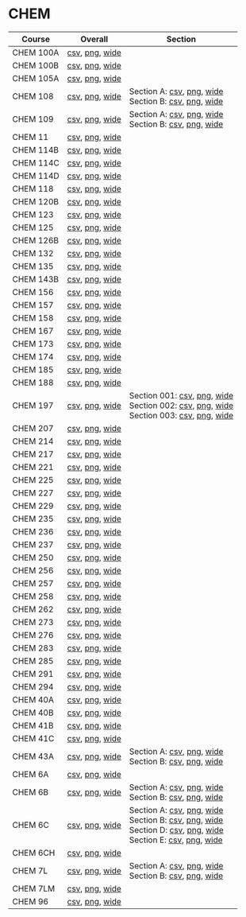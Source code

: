 # CHEM

| Course | Overall | Section |
| ------ | ------- | ------- |
| CHEM 100A | [csv](https://github.com/UCSD-Historical-Enrollment-Data/2025Spring/blob/main/overall/CHEM%20100A.csv), [png](https://raw.githubusercontent.com/UCSD-Historical-Enrollment-Data/2025Spring/main/plot_overall/CHEM%20100A.png), [wide](https://raw.githubusercontent.com/UCSD-Historical-Enrollment-Data/2025Spring/main/plot_overall_wide/CHEM%20100A.png) |  |
| CHEM 100B | [csv](https://github.com/UCSD-Historical-Enrollment-Data/2025Spring/blob/main/overall/CHEM%20100B.csv), [png](https://raw.githubusercontent.com/UCSD-Historical-Enrollment-Data/2025Spring/main/plot_overall/CHEM%20100B.png), [wide](https://raw.githubusercontent.com/UCSD-Historical-Enrollment-Data/2025Spring/main/plot_overall_wide/CHEM%20100B.png) |  |
| CHEM 105A | [csv](https://github.com/UCSD-Historical-Enrollment-Data/2025Spring/blob/main/overall/CHEM%20105A.csv), [png](https://raw.githubusercontent.com/UCSD-Historical-Enrollment-Data/2025Spring/main/plot_overall/CHEM%20105A.png), [wide](https://raw.githubusercontent.com/UCSD-Historical-Enrollment-Data/2025Spring/main/plot_overall_wide/CHEM%20105A.png) |  |
| CHEM 108 | [csv](https://github.com/UCSD-Historical-Enrollment-Data/2025Spring/blob/main/overall/CHEM%20108.csv), [png](https://raw.githubusercontent.com/UCSD-Historical-Enrollment-Data/2025Spring/main/plot_overall/CHEM%20108.png), [wide](https://raw.githubusercontent.com/UCSD-Historical-Enrollment-Data/2025Spring/main/plot_overall_wide/CHEM%20108.png) | Section A: [csv](https://github.com/UCSD-Historical-Enrollment-Data/2025Spring/blob/main/section/CHEM%20108_A.csv), [png](https://raw.githubusercontent.com/UCSD-Historical-Enrollment-Data/2025Spring/main/plot_section/CHEM%20108_A.png), [wide](https://raw.githubusercontent.com/UCSD-Historical-Enrollment-Data/2025Spring/main/plot_section_wide/CHEM%20108_A.png)<br>Section B: [csv](https://github.com/UCSD-Historical-Enrollment-Data/2025Spring/blob/main/section/CHEM%20108_B.csv), [png](https://raw.githubusercontent.com/UCSD-Historical-Enrollment-Data/2025Spring/main/plot_section/CHEM%20108_B.png), [wide](https://raw.githubusercontent.com/UCSD-Historical-Enrollment-Data/2025Spring/main/plot_section_wide/CHEM%20108_B.png) |
| CHEM 109 | [csv](https://github.com/UCSD-Historical-Enrollment-Data/2025Spring/blob/main/overall/CHEM%20109.csv), [png](https://raw.githubusercontent.com/UCSD-Historical-Enrollment-Data/2025Spring/main/plot_overall/CHEM%20109.png), [wide](https://raw.githubusercontent.com/UCSD-Historical-Enrollment-Data/2025Spring/main/plot_overall_wide/CHEM%20109.png) | Section A: [csv](https://github.com/UCSD-Historical-Enrollment-Data/2025Spring/blob/main/section/CHEM%20109_A.csv), [png](https://raw.githubusercontent.com/UCSD-Historical-Enrollment-Data/2025Spring/main/plot_section/CHEM%20109_A.png), [wide](https://raw.githubusercontent.com/UCSD-Historical-Enrollment-Data/2025Spring/main/plot_section_wide/CHEM%20109_A.png)<br>Section B: [csv](https://github.com/UCSD-Historical-Enrollment-Data/2025Spring/blob/main/section/CHEM%20109_B.csv), [png](https://raw.githubusercontent.com/UCSD-Historical-Enrollment-Data/2025Spring/main/plot_section/CHEM%20109_B.png), [wide](https://raw.githubusercontent.com/UCSD-Historical-Enrollment-Data/2025Spring/main/plot_section_wide/CHEM%20109_B.png) |
| CHEM 11 | [csv](https://github.com/UCSD-Historical-Enrollment-Data/2025Spring/blob/main/overall/CHEM%2011.csv), [png](https://raw.githubusercontent.com/UCSD-Historical-Enrollment-Data/2025Spring/main/plot_overall/CHEM%2011.png), [wide](https://raw.githubusercontent.com/UCSD-Historical-Enrollment-Data/2025Spring/main/plot_overall_wide/CHEM%2011.png) |  |
| CHEM 114B | [csv](https://github.com/UCSD-Historical-Enrollment-Data/2025Spring/blob/main/overall/CHEM%20114B.csv), [png](https://raw.githubusercontent.com/UCSD-Historical-Enrollment-Data/2025Spring/main/plot_overall/CHEM%20114B.png), [wide](https://raw.githubusercontent.com/UCSD-Historical-Enrollment-Data/2025Spring/main/plot_overall_wide/CHEM%20114B.png) |  |
| CHEM 114C | [csv](https://github.com/UCSD-Historical-Enrollment-Data/2025Spring/blob/main/overall/CHEM%20114C.csv), [png](https://raw.githubusercontent.com/UCSD-Historical-Enrollment-Data/2025Spring/main/plot_overall/CHEM%20114C.png), [wide](https://raw.githubusercontent.com/UCSD-Historical-Enrollment-Data/2025Spring/main/plot_overall_wide/CHEM%20114C.png) |  |
| CHEM 114D | [csv](https://github.com/UCSD-Historical-Enrollment-Data/2025Spring/blob/main/overall/CHEM%20114D.csv), [png](https://raw.githubusercontent.com/UCSD-Historical-Enrollment-Data/2025Spring/main/plot_overall/CHEM%20114D.png), [wide](https://raw.githubusercontent.com/UCSD-Historical-Enrollment-Data/2025Spring/main/plot_overall_wide/CHEM%20114D.png) |  |
| CHEM 118 | [csv](https://github.com/UCSD-Historical-Enrollment-Data/2025Spring/blob/main/overall/CHEM%20118.csv), [png](https://raw.githubusercontent.com/UCSD-Historical-Enrollment-Data/2025Spring/main/plot_overall/CHEM%20118.png), [wide](https://raw.githubusercontent.com/UCSD-Historical-Enrollment-Data/2025Spring/main/plot_overall_wide/CHEM%20118.png) |  |
| CHEM 120B | [csv](https://github.com/UCSD-Historical-Enrollment-Data/2025Spring/blob/main/overall/CHEM%20120B.csv), [png](https://raw.githubusercontent.com/UCSD-Historical-Enrollment-Data/2025Spring/main/plot_overall/CHEM%20120B.png), [wide](https://raw.githubusercontent.com/UCSD-Historical-Enrollment-Data/2025Spring/main/plot_overall_wide/CHEM%20120B.png) |  |
| CHEM 123 | [csv](https://github.com/UCSD-Historical-Enrollment-Data/2025Spring/blob/main/overall/CHEM%20123.csv), [png](https://raw.githubusercontent.com/UCSD-Historical-Enrollment-Data/2025Spring/main/plot_overall/CHEM%20123.png), [wide](https://raw.githubusercontent.com/UCSD-Historical-Enrollment-Data/2025Spring/main/plot_overall_wide/CHEM%20123.png) |  |
| CHEM 125 | [csv](https://github.com/UCSD-Historical-Enrollment-Data/2025Spring/blob/main/overall/CHEM%20125.csv), [png](https://raw.githubusercontent.com/UCSD-Historical-Enrollment-Data/2025Spring/main/plot_overall/CHEM%20125.png), [wide](https://raw.githubusercontent.com/UCSD-Historical-Enrollment-Data/2025Spring/main/plot_overall_wide/CHEM%20125.png) |  |
| CHEM 126B | [csv](https://github.com/UCSD-Historical-Enrollment-Data/2025Spring/blob/main/overall/CHEM%20126B.csv), [png](https://raw.githubusercontent.com/UCSD-Historical-Enrollment-Data/2025Spring/main/plot_overall/CHEM%20126B.png), [wide](https://raw.githubusercontent.com/UCSD-Historical-Enrollment-Data/2025Spring/main/plot_overall_wide/CHEM%20126B.png) |  |
| CHEM 132 | [csv](https://github.com/UCSD-Historical-Enrollment-Data/2025Spring/blob/main/overall/CHEM%20132.csv), [png](https://raw.githubusercontent.com/UCSD-Historical-Enrollment-Data/2025Spring/main/plot_overall/CHEM%20132.png), [wide](https://raw.githubusercontent.com/UCSD-Historical-Enrollment-Data/2025Spring/main/plot_overall_wide/CHEM%20132.png) |  |
| CHEM 135 | [csv](https://github.com/UCSD-Historical-Enrollment-Data/2025Spring/blob/main/overall/CHEM%20135.csv), [png](https://raw.githubusercontent.com/UCSD-Historical-Enrollment-Data/2025Spring/main/plot_overall/CHEM%20135.png), [wide](https://raw.githubusercontent.com/UCSD-Historical-Enrollment-Data/2025Spring/main/plot_overall_wide/CHEM%20135.png) |  |
| CHEM 143B | [csv](https://github.com/UCSD-Historical-Enrollment-Data/2025Spring/blob/main/overall/CHEM%20143B.csv), [png](https://raw.githubusercontent.com/UCSD-Historical-Enrollment-Data/2025Spring/main/plot_overall/CHEM%20143B.png), [wide](https://raw.githubusercontent.com/UCSD-Historical-Enrollment-Data/2025Spring/main/plot_overall_wide/CHEM%20143B.png) |  |
| CHEM 156 | [csv](https://github.com/UCSD-Historical-Enrollment-Data/2025Spring/blob/main/overall/CHEM%20156.csv), [png](https://raw.githubusercontent.com/UCSD-Historical-Enrollment-Data/2025Spring/main/plot_overall/CHEM%20156.png), [wide](https://raw.githubusercontent.com/UCSD-Historical-Enrollment-Data/2025Spring/main/plot_overall_wide/CHEM%20156.png) |  |
| CHEM 157 | [csv](https://github.com/UCSD-Historical-Enrollment-Data/2025Spring/blob/main/overall/CHEM%20157.csv), [png](https://raw.githubusercontent.com/UCSD-Historical-Enrollment-Data/2025Spring/main/plot_overall/CHEM%20157.png), [wide](https://raw.githubusercontent.com/UCSD-Historical-Enrollment-Data/2025Spring/main/plot_overall_wide/CHEM%20157.png) |  |
| CHEM 158 | [csv](https://github.com/UCSD-Historical-Enrollment-Data/2025Spring/blob/main/overall/CHEM%20158.csv), [png](https://raw.githubusercontent.com/UCSD-Historical-Enrollment-Data/2025Spring/main/plot_overall/CHEM%20158.png), [wide](https://raw.githubusercontent.com/UCSD-Historical-Enrollment-Data/2025Spring/main/plot_overall_wide/CHEM%20158.png) |  |
| CHEM 167 | [csv](https://github.com/UCSD-Historical-Enrollment-Data/2025Spring/blob/main/overall/CHEM%20167.csv), [png](https://raw.githubusercontent.com/UCSD-Historical-Enrollment-Data/2025Spring/main/plot_overall/CHEM%20167.png), [wide](https://raw.githubusercontent.com/UCSD-Historical-Enrollment-Data/2025Spring/main/plot_overall_wide/CHEM%20167.png) |  |
| CHEM 173 | [csv](https://github.com/UCSD-Historical-Enrollment-Data/2025Spring/blob/main/overall/CHEM%20173.csv), [png](https://raw.githubusercontent.com/UCSD-Historical-Enrollment-Data/2025Spring/main/plot_overall/CHEM%20173.png), [wide](https://raw.githubusercontent.com/UCSD-Historical-Enrollment-Data/2025Spring/main/plot_overall_wide/CHEM%20173.png) |  |
| CHEM 174 | [csv](https://github.com/UCSD-Historical-Enrollment-Data/2025Spring/blob/main/overall/CHEM%20174.csv), [png](https://raw.githubusercontent.com/UCSD-Historical-Enrollment-Data/2025Spring/main/plot_overall/CHEM%20174.png), [wide](https://raw.githubusercontent.com/UCSD-Historical-Enrollment-Data/2025Spring/main/plot_overall_wide/CHEM%20174.png) |  |
| CHEM 185 | [csv](https://github.com/UCSD-Historical-Enrollment-Data/2025Spring/blob/main/overall/CHEM%20185.csv), [png](https://raw.githubusercontent.com/UCSD-Historical-Enrollment-Data/2025Spring/main/plot_overall/CHEM%20185.png), [wide](https://raw.githubusercontent.com/UCSD-Historical-Enrollment-Data/2025Spring/main/plot_overall_wide/CHEM%20185.png) |  |
| CHEM 188 | [csv](https://github.com/UCSD-Historical-Enrollment-Data/2025Spring/blob/main/overall/CHEM%20188.csv), [png](https://raw.githubusercontent.com/UCSD-Historical-Enrollment-Data/2025Spring/main/plot_overall/CHEM%20188.png), [wide](https://raw.githubusercontent.com/UCSD-Historical-Enrollment-Data/2025Spring/main/plot_overall_wide/CHEM%20188.png) |  |
| CHEM 197 | [csv](https://github.com/UCSD-Historical-Enrollment-Data/2025Spring/blob/main/overall/CHEM%20197.csv), [png](https://raw.githubusercontent.com/UCSD-Historical-Enrollment-Data/2025Spring/main/plot_overall/CHEM%20197.png), [wide](https://raw.githubusercontent.com/UCSD-Historical-Enrollment-Data/2025Spring/main/plot_overall_wide/CHEM%20197.png) | Section 001: [csv](https://github.com/UCSD-Historical-Enrollment-Data/2025Spring/blob/main/section/CHEM%20197_001.csv), [png](https://raw.githubusercontent.com/UCSD-Historical-Enrollment-Data/2025Spring/main/plot_section/CHEM%20197_001.png), [wide](https://raw.githubusercontent.com/UCSD-Historical-Enrollment-Data/2025Spring/main/plot_section_wide/CHEM%20197_001.png)<br>Section 002: [csv](https://github.com/UCSD-Historical-Enrollment-Data/2025Spring/blob/main/section/CHEM%20197_002.csv), [png](https://raw.githubusercontent.com/UCSD-Historical-Enrollment-Data/2025Spring/main/plot_section/CHEM%20197_002.png), [wide](https://raw.githubusercontent.com/UCSD-Historical-Enrollment-Data/2025Spring/main/plot_section_wide/CHEM%20197_002.png)<br>Section 003: [csv](https://github.com/UCSD-Historical-Enrollment-Data/2025Spring/blob/main/section/CHEM%20197_003.csv), [png](https://raw.githubusercontent.com/UCSD-Historical-Enrollment-Data/2025Spring/main/plot_section/CHEM%20197_003.png), [wide](https://raw.githubusercontent.com/UCSD-Historical-Enrollment-Data/2025Spring/main/plot_section_wide/CHEM%20197_003.png) |
| CHEM 207 | [csv](https://github.com/UCSD-Historical-Enrollment-Data/2025Spring/blob/main/overall/CHEM%20207.csv), [png](https://raw.githubusercontent.com/UCSD-Historical-Enrollment-Data/2025Spring/main/plot_overall/CHEM%20207.png), [wide](https://raw.githubusercontent.com/UCSD-Historical-Enrollment-Data/2025Spring/main/plot_overall_wide/CHEM%20207.png) |  |
| CHEM 214 | [csv](https://github.com/UCSD-Historical-Enrollment-Data/2025Spring/blob/main/overall/CHEM%20214.csv), [png](https://raw.githubusercontent.com/UCSD-Historical-Enrollment-Data/2025Spring/main/plot_overall/CHEM%20214.png), [wide](https://raw.githubusercontent.com/UCSD-Historical-Enrollment-Data/2025Spring/main/plot_overall_wide/CHEM%20214.png) |  |
| CHEM 217 | [csv](https://github.com/UCSD-Historical-Enrollment-Data/2025Spring/blob/main/overall/CHEM%20217.csv), [png](https://raw.githubusercontent.com/UCSD-Historical-Enrollment-Data/2025Spring/main/plot_overall/CHEM%20217.png), [wide](https://raw.githubusercontent.com/UCSD-Historical-Enrollment-Data/2025Spring/main/plot_overall_wide/CHEM%20217.png) |  |
| CHEM 221 | [csv](https://github.com/UCSD-Historical-Enrollment-Data/2025Spring/blob/main/overall/CHEM%20221.csv), [png](https://raw.githubusercontent.com/UCSD-Historical-Enrollment-Data/2025Spring/main/plot_overall/CHEM%20221.png), [wide](https://raw.githubusercontent.com/UCSD-Historical-Enrollment-Data/2025Spring/main/plot_overall_wide/CHEM%20221.png) |  |
| CHEM 225 | [csv](https://github.com/UCSD-Historical-Enrollment-Data/2025Spring/blob/main/overall/CHEM%20225.csv), [png](https://raw.githubusercontent.com/UCSD-Historical-Enrollment-Data/2025Spring/main/plot_overall/CHEM%20225.png), [wide](https://raw.githubusercontent.com/UCSD-Historical-Enrollment-Data/2025Spring/main/plot_overall_wide/CHEM%20225.png) |  |
| CHEM 227 | [csv](https://github.com/UCSD-Historical-Enrollment-Data/2025Spring/blob/main/overall/CHEM%20227.csv), [png](https://raw.githubusercontent.com/UCSD-Historical-Enrollment-Data/2025Spring/main/plot_overall/CHEM%20227.png), [wide](https://raw.githubusercontent.com/UCSD-Historical-Enrollment-Data/2025Spring/main/plot_overall_wide/CHEM%20227.png) |  |
| CHEM 229 | [csv](https://github.com/UCSD-Historical-Enrollment-Data/2025Spring/blob/main/overall/CHEM%20229.csv), [png](https://raw.githubusercontent.com/UCSD-Historical-Enrollment-Data/2025Spring/main/plot_overall/CHEM%20229.png), [wide](https://raw.githubusercontent.com/UCSD-Historical-Enrollment-Data/2025Spring/main/plot_overall_wide/CHEM%20229.png) |  |
| CHEM 235 | [csv](https://github.com/UCSD-Historical-Enrollment-Data/2025Spring/blob/main/overall/CHEM%20235.csv), [png](https://raw.githubusercontent.com/UCSD-Historical-Enrollment-Data/2025Spring/main/plot_overall/CHEM%20235.png), [wide](https://raw.githubusercontent.com/UCSD-Historical-Enrollment-Data/2025Spring/main/plot_overall_wide/CHEM%20235.png) |  |
| CHEM 236 | [csv](https://github.com/UCSD-Historical-Enrollment-Data/2025Spring/blob/main/overall/CHEM%20236.csv), [png](https://raw.githubusercontent.com/UCSD-Historical-Enrollment-Data/2025Spring/main/plot_overall/CHEM%20236.png), [wide](https://raw.githubusercontent.com/UCSD-Historical-Enrollment-Data/2025Spring/main/plot_overall_wide/CHEM%20236.png) |  |
| CHEM 237 | [csv](https://github.com/UCSD-Historical-Enrollment-Data/2025Spring/blob/main/overall/CHEM%20237.csv), [png](https://raw.githubusercontent.com/UCSD-Historical-Enrollment-Data/2025Spring/main/plot_overall/CHEM%20237.png), [wide](https://raw.githubusercontent.com/UCSD-Historical-Enrollment-Data/2025Spring/main/plot_overall_wide/CHEM%20237.png) |  |
| CHEM 250 | [csv](https://github.com/UCSD-Historical-Enrollment-Data/2025Spring/blob/main/overall/CHEM%20250.csv), [png](https://raw.githubusercontent.com/UCSD-Historical-Enrollment-Data/2025Spring/main/plot_overall/CHEM%20250.png), [wide](https://raw.githubusercontent.com/UCSD-Historical-Enrollment-Data/2025Spring/main/plot_overall_wide/CHEM%20250.png) |  |
| CHEM 256 | [csv](https://github.com/UCSD-Historical-Enrollment-Data/2025Spring/blob/main/overall/CHEM%20256.csv), [png](https://raw.githubusercontent.com/UCSD-Historical-Enrollment-Data/2025Spring/main/plot_overall/CHEM%20256.png), [wide](https://raw.githubusercontent.com/UCSD-Historical-Enrollment-Data/2025Spring/main/plot_overall_wide/CHEM%20256.png) |  |
| CHEM 257 | [csv](https://github.com/UCSD-Historical-Enrollment-Data/2025Spring/blob/main/overall/CHEM%20257.csv), [png](https://raw.githubusercontent.com/UCSD-Historical-Enrollment-Data/2025Spring/main/plot_overall/CHEM%20257.png), [wide](https://raw.githubusercontent.com/UCSD-Historical-Enrollment-Data/2025Spring/main/plot_overall_wide/CHEM%20257.png) |  |
| CHEM 258 | [csv](https://github.com/UCSD-Historical-Enrollment-Data/2025Spring/blob/main/overall/CHEM%20258.csv), [png](https://raw.githubusercontent.com/UCSD-Historical-Enrollment-Data/2025Spring/main/plot_overall/CHEM%20258.png), [wide](https://raw.githubusercontent.com/UCSD-Historical-Enrollment-Data/2025Spring/main/plot_overall_wide/CHEM%20258.png) |  |
| CHEM 262 | [csv](https://github.com/UCSD-Historical-Enrollment-Data/2025Spring/blob/main/overall/CHEM%20262.csv), [png](https://raw.githubusercontent.com/UCSD-Historical-Enrollment-Data/2025Spring/main/plot_overall/CHEM%20262.png), [wide](https://raw.githubusercontent.com/UCSD-Historical-Enrollment-Data/2025Spring/main/plot_overall_wide/CHEM%20262.png) |  |
| CHEM 273 | [csv](https://github.com/UCSD-Historical-Enrollment-Data/2025Spring/blob/main/overall/CHEM%20273.csv), [png](https://raw.githubusercontent.com/UCSD-Historical-Enrollment-Data/2025Spring/main/plot_overall/CHEM%20273.png), [wide](https://raw.githubusercontent.com/UCSD-Historical-Enrollment-Data/2025Spring/main/plot_overall_wide/CHEM%20273.png) |  |
| CHEM 276 | [csv](https://github.com/UCSD-Historical-Enrollment-Data/2025Spring/blob/main/overall/CHEM%20276.csv), [png](https://raw.githubusercontent.com/UCSD-Historical-Enrollment-Data/2025Spring/main/plot_overall/CHEM%20276.png), [wide](https://raw.githubusercontent.com/UCSD-Historical-Enrollment-Data/2025Spring/main/plot_overall_wide/CHEM%20276.png) |  |
| CHEM 283 | [csv](https://github.com/UCSD-Historical-Enrollment-Data/2025Spring/blob/main/overall/CHEM%20283.csv), [png](https://raw.githubusercontent.com/UCSD-Historical-Enrollment-Data/2025Spring/main/plot_overall/CHEM%20283.png), [wide](https://raw.githubusercontent.com/UCSD-Historical-Enrollment-Data/2025Spring/main/plot_overall_wide/CHEM%20283.png) |  |
| CHEM 285 | [csv](https://github.com/UCSD-Historical-Enrollment-Data/2025Spring/blob/main/overall/CHEM%20285.csv), [png](https://raw.githubusercontent.com/UCSD-Historical-Enrollment-Data/2025Spring/main/plot_overall/CHEM%20285.png), [wide](https://raw.githubusercontent.com/UCSD-Historical-Enrollment-Data/2025Spring/main/plot_overall_wide/CHEM%20285.png) |  |
| CHEM 291 | [csv](https://github.com/UCSD-Historical-Enrollment-Data/2025Spring/blob/main/overall/CHEM%20291.csv), [png](https://raw.githubusercontent.com/UCSD-Historical-Enrollment-Data/2025Spring/main/plot_overall/CHEM%20291.png), [wide](https://raw.githubusercontent.com/UCSD-Historical-Enrollment-Data/2025Spring/main/plot_overall_wide/CHEM%20291.png) |  |
| CHEM 294 | [csv](https://github.com/UCSD-Historical-Enrollment-Data/2025Spring/blob/main/overall/CHEM%20294.csv), [png](https://raw.githubusercontent.com/UCSD-Historical-Enrollment-Data/2025Spring/main/plot_overall/CHEM%20294.png), [wide](https://raw.githubusercontent.com/UCSD-Historical-Enrollment-Data/2025Spring/main/plot_overall_wide/CHEM%20294.png) |  |
| CHEM 40A | [csv](https://github.com/UCSD-Historical-Enrollment-Data/2025Spring/blob/main/overall/CHEM%2040A.csv), [png](https://raw.githubusercontent.com/UCSD-Historical-Enrollment-Data/2025Spring/main/plot_overall/CHEM%2040A.png), [wide](https://raw.githubusercontent.com/UCSD-Historical-Enrollment-Data/2025Spring/main/plot_overall_wide/CHEM%2040A.png) |  |
| CHEM 40B | [csv](https://github.com/UCSD-Historical-Enrollment-Data/2025Spring/blob/main/overall/CHEM%2040B.csv), [png](https://raw.githubusercontent.com/UCSD-Historical-Enrollment-Data/2025Spring/main/plot_overall/CHEM%2040B.png), [wide](https://raw.githubusercontent.com/UCSD-Historical-Enrollment-Data/2025Spring/main/plot_overall_wide/CHEM%2040B.png) |  |
| CHEM 41B | [csv](https://github.com/UCSD-Historical-Enrollment-Data/2025Spring/blob/main/overall/CHEM%2041B.csv), [png](https://raw.githubusercontent.com/UCSD-Historical-Enrollment-Data/2025Spring/main/plot_overall/CHEM%2041B.png), [wide](https://raw.githubusercontent.com/UCSD-Historical-Enrollment-Data/2025Spring/main/plot_overall_wide/CHEM%2041B.png) |  |
| CHEM 41C | [csv](https://github.com/UCSD-Historical-Enrollment-Data/2025Spring/blob/main/overall/CHEM%2041C.csv), [png](https://raw.githubusercontent.com/UCSD-Historical-Enrollment-Data/2025Spring/main/plot_overall/CHEM%2041C.png), [wide](https://raw.githubusercontent.com/UCSD-Historical-Enrollment-Data/2025Spring/main/plot_overall_wide/CHEM%2041C.png) |  |
| CHEM 43A | [csv](https://github.com/UCSD-Historical-Enrollment-Data/2025Spring/blob/main/overall/CHEM%2043A.csv), [png](https://raw.githubusercontent.com/UCSD-Historical-Enrollment-Data/2025Spring/main/plot_overall/CHEM%2043A.png), [wide](https://raw.githubusercontent.com/UCSD-Historical-Enrollment-Data/2025Spring/main/plot_overall_wide/CHEM%2043A.png) | Section A: [csv](https://github.com/UCSD-Historical-Enrollment-Data/2025Spring/blob/main/section/CHEM%2043A_A.csv), [png](https://raw.githubusercontent.com/UCSD-Historical-Enrollment-Data/2025Spring/main/plot_section/CHEM%2043A_A.png), [wide](https://raw.githubusercontent.com/UCSD-Historical-Enrollment-Data/2025Spring/main/plot_section_wide/CHEM%2043A_A.png)<br>Section B: [csv](https://github.com/UCSD-Historical-Enrollment-Data/2025Spring/blob/main/section/CHEM%2043A_B.csv), [png](https://raw.githubusercontent.com/UCSD-Historical-Enrollment-Data/2025Spring/main/plot_section/CHEM%2043A_B.png), [wide](https://raw.githubusercontent.com/UCSD-Historical-Enrollment-Data/2025Spring/main/plot_section_wide/CHEM%2043A_B.png) |
| CHEM 6A | [csv](https://github.com/UCSD-Historical-Enrollment-Data/2025Spring/blob/main/overall/CHEM%206A.csv), [png](https://raw.githubusercontent.com/UCSD-Historical-Enrollment-Data/2025Spring/main/plot_overall/CHEM%206A.png), [wide](https://raw.githubusercontent.com/UCSD-Historical-Enrollment-Data/2025Spring/main/plot_overall_wide/CHEM%206A.png) |  |
| CHEM 6B | [csv](https://github.com/UCSD-Historical-Enrollment-Data/2025Spring/blob/main/overall/CHEM%206B.csv), [png](https://raw.githubusercontent.com/UCSD-Historical-Enrollment-Data/2025Spring/main/plot_overall/CHEM%206B.png), [wide](https://raw.githubusercontent.com/UCSD-Historical-Enrollment-Data/2025Spring/main/plot_overall_wide/CHEM%206B.png) | Section A: [csv](https://github.com/UCSD-Historical-Enrollment-Data/2025Spring/blob/main/section/CHEM%206B_A.csv), [png](https://raw.githubusercontent.com/UCSD-Historical-Enrollment-Data/2025Spring/main/plot_section/CHEM%206B_A.png), [wide](https://raw.githubusercontent.com/UCSD-Historical-Enrollment-Data/2025Spring/main/plot_section_wide/CHEM%206B_A.png)<br>Section B: [csv](https://github.com/UCSD-Historical-Enrollment-Data/2025Spring/blob/main/section/CHEM%206B_B.csv), [png](https://raw.githubusercontent.com/UCSD-Historical-Enrollment-Data/2025Spring/main/plot_section/CHEM%206B_B.png), [wide](https://raw.githubusercontent.com/UCSD-Historical-Enrollment-Data/2025Spring/main/plot_section_wide/CHEM%206B_B.png) |
| CHEM 6C | [csv](https://github.com/UCSD-Historical-Enrollment-Data/2025Spring/blob/main/overall/CHEM%206C.csv), [png](https://raw.githubusercontent.com/UCSD-Historical-Enrollment-Data/2025Spring/main/plot_overall/CHEM%206C.png), [wide](https://raw.githubusercontent.com/UCSD-Historical-Enrollment-Data/2025Spring/main/plot_overall_wide/CHEM%206C.png) | Section A: [csv](https://github.com/UCSD-Historical-Enrollment-Data/2025Spring/blob/main/section/CHEM%206C_A.csv), [png](https://raw.githubusercontent.com/UCSD-Historical-Enrollment-Data/2025Spring/main/plot_section/CHEM%206C_A.png), [wide](https://raw.githubusercontent.com/UCSD-Historical-Enrollment-Data/2025Spring/main/plot_section_wide/CHEM%206C_A.png)<br>Section B: [csv](https://github.com/UCSD-Historical-Enrollment-Data/2025Spring/blob/main/section/CHEM%206C_B.csv), [png](https://raw.githubusercontent.com/UCSD-Historical-Enrollment-Data/2025Spring/main/plot_section/CHEM%206C_B.png), [wide](https://raw.githubusercontent.com/UCSD-Historical-Enrollment-Data/2025Spring/main/plot_section_wide/CHEM%206C_B.png)<br>Section D: [csv](https://github.com/UCSD-Historical-Enrollment-Data/2025Spring/blob/main/section/CHEM%206C_D.csv), [png](https://raw.githubusercontent.com/UCSD-Historical-Enrollment-Data/2025Spring/main/plot_section/CHEM%206C_D.png), [wide](https://raw.githubusercontent.com/UCSD-Historical-Enrollment-Data/2025Spring/main/plot_section_wide/CHEM%206C_D.png)<br>Section E: [csv](https://github.com/UCSD-Historical-Enrollment-Data/2025Spring/blob/main/section/CHEM%206C_E.csv), [png](https://raw.githubusercontent.com/UCSD-Historical-Enrollment-Data/2025Spring/main/plot_section/CHEM%206C_E.png), [wide](https://raw.githubusercontent.com/UCSD-Historical-Enrollment-Data/2025Spring/main/plot_section_wide/CHEM%206C_E.png) |
| CHEM 6CH | [csv](https://github.com/UCSD-Historical-Enrollment-Data/2025Spring/blob/main/overall/CHEM%206CH.csv), [png](https://raw.githubusercontent.com/UCSD-Historical-Enrollment-Data/2025Spring/main/plot_overall/CHEM%206CH.png), [wide](https://raw.githubusercontent.com/UCSD-Historical-Enrollment-Data/2025Spring/main/plot_overall_wide/CHEM%206CH.png) |  |
| CHEM 7L | [csv](https://github.com/UCSD-Historical-Enrollment-Data/2025Spring/blob/main/overall/CHEM%207L.csv), [png](https://raw.githubusercontent.com/UCSD-Historical-Enrollment-Data/2025Spring/main/plot_overall/CHEM%207L.png), [wide](https://raw.githubusercontent.com/UCSD-Historical-Enrollment-Data/2025Spring/main/plot_overall_wide/CHEM%207L.png) | Section A: [csv](https://github.com/UCSD-Historical-Enrollment-Data/2025Spring/blob/main/section/CHEM%207L_A.csv), [png](https://raw.githubusercontent.com/UCSD-Historical-Enrollment-Data/2025Spring/main/plot_section/CHEM%207L_A.png), [wide](https://raw.githubusercontent.com/UCSD-Historical-Enrollment-Data/2025Spring/main/plot_section_wide/CHEM%207L_A.png)<br>Section B: [csv](https://github.com/UCSD-Historical-Enrollment-Data/2025Spring/blob/main/section/CHEM%207L_B.csv), [png](https://raw.githubusercontent.com/UCSD-Historical-Enrollment-Data/2025Spring/main/plot_section/CHEM%207L_B.png), [wide](https://raw.githubusercontent.com/UCSD-Historical-Enrollment-Data/2025Spring/main/plot_section_wide/CHEM%207L_B.png) |
| CHEM 7LM | [csv](https://github.com/UCSD-Historical-Enrollment-Data/2025Spring/blob/main/overall/CHEM%207LM.csv), [png](https://raw.githubusercontent.com/UCSD-Historical-Enrollment-Data/2025Spring/main/plot_overall/CHEM%207LM.png), [wide](https://raw.githubusercontent.com/UCSD-Historical-Enrollment-Data/2025Spring/main/plot_overall_wide/CHEM%207LM.png) |  |
| CHEM 96 | [csv](https://github.com/UCSD-Historical-Enrollment-Data/2025Spring/blob/main/overall/CHEM%2096.csv), [png](https://raw.githubusercontent.com/UCSD-Historical-Enrollment-Data/2025Spring/main/plot_overall/CHEM%2096.png), [wide](https://raw.githubusercontent.com/UCSD-Historical-Enrollment-Data/2025Spring/main/plot_overall_wide/CHEM%2096.png) |  |
